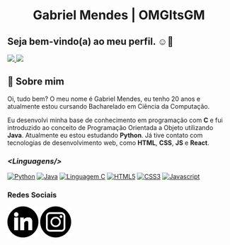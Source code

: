 <h1 align="center">Gabriel Mendes | OMGItsGM</h1>
<h2 align="left">Seja bem-vindo(a) ao meu perfil. ☺👋</h2>

<div align="left">
  <a href="https://github.com/omgitsgm">
  <img height="160px" src="https://github-readme-stats.vercel.app/api?username=omgitsgm&show_icons=true&theme=dark&include_all_commits=true&count_private=true"/>
  <img height="160px" src="https://github-readme-stats.vercel.app/api/top-langs/?username=omgitsgm&layout=compact&langs_count=6&theme=dark"/>
  </a>
</div>
  
## 💬 Sobre mim

Oi, tudo bem?
O meu nome é Gabriel Mendes, eu tenho 20 anos e atualmente estou cursando Bacharelado em Ciência da Computação.

Eu desenvolvi minha base de conhecimento em programação com **C** e fui introduzido ao conceito de Programação Orientada a Objeto utilizando **Java**. Atualmente eu estou estudando **Python**. Já tive contato com tecnologias de desenvolvimento web, como **HTML**, **CSS**, **JS** e **React**. 

### *&lt;Linguagens/&gt;*
<div>
  <a href="https://github.com/omgitsgm"><img src="https://cdn-icons-png.flaticon.com/512/5968/5968286.png" height="70px" title="Python"/></a> <!--Python-->
  <a href="https://github.com/omgitsgm"><img src="https://cdn-icons-png.flaticon.com/512/5968/5968231.png" height="70px" title="Java"/></a> <!--Java-->
  <a href="https://github.com/omgitsgm"><img src="https://cdn-icons-png.flaticon.com/512/5968/5968187.png" height="70px" title="Linguagem C"/></a> <!--C-->
  <a href="https://github.com/omgitsgm"><img src="https://cdn-icons-png.flaticon.com/512/5968/5968222.png" height="70px" title="HTML5"/></a> <!--HTML-->
  <a href="https://github.com/omgitsgm"><img src="https://cdn-icons-png.flaticon.com/512/5968/5968201.png" height="70px" title="CSS3"/></a> <!--CSS-->
  <a href="https://github.com/omgitsgm"><img src="https://cdn-icons-png.flaticon.com/512/5968/5968238.png" height="70px" title="Javascript"/></a> <!--JS-->
</div> 
  
### Redes Sociais
<div>
  <a href="https://www.linkedin.com/in/gabriel-mendes-ab9583194/"><img src="readme-files/linkedin.png" height="70px" title="Linkedin"/></a> <!--Linkedin-->
  <a href="https://www.instagram.com/omgitsgm"><img src="readme-files/instagram.png" height="70px" title="Instagram"/></a> <!--Instagram-->
</div>
